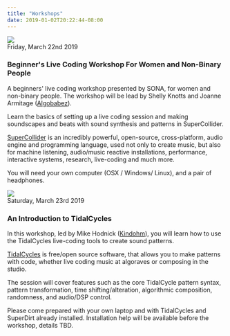 ```yaml
---
title: "Workshops"
date: 2019-01-02T20:22:44-08:00
---
```


<div class="tabley-container">

<div class="schedule">
    <div class="schedule-img">
        <img class="sched-img" src = "/imagez/AAA-cropped-part1.png">
        <div class="bold sched-text white">Friday, March 22nd 2019</div>
    </div>
    <div class="schedule-txt">
        <h3 class="bold">Beginner's Live Coding Workshop For Women and Non-Binary People</h3>
        <p>A beginners' live coding workshop presented by SONA, for women and non-binary people. The workshop will be lead by Shelly Knotts and Joanne Armitage (<a href="/performers/algobabez/">Algobabez</a>).</p>
        <p>Learn the basics of setting up a live coding session and making soundscapes and beats with sound synthesis and patterns in SuperCollider.</p>
        <p><a href="http://supercollider.github.io/" target="_blank" class="bold">SuperCollider</a> is an incredibly powerful, open-source, cross-platform, audio engine and programming language, used not only to create music, but also for machine listening, audio/music reactive installations, performance, interactive systems, research, live-coding and much more.</p>
        <p>You will need your own computer (OSX / Windows/ Linux), and a pair of headphones.</p>
    </div>
</div>

<div class="schedule">
    <div class="schedule-img">
        <img class="sched-img" src = "/imagez/AAA-cropped-part2.png">
        <div class="bold sched-text white">Saturday, March 23rd 2019</div>
    </div>
    <div class="schedule-txt">
        <h3 class="bold">An Introduction to TidalCycles</h3>
        <p>In this workshop, led by Mike Hodnick (<a href="/performers/kindohm/">Kindohm</a>), you will learn how to use the TidalCycles live-coding tools to create sound patterns.</p>
        <p><a href="https://tidalcycles.org" target="_blank" class="bold">TidalCycles</a> is free/open source software, that allows you to make patterns with code, whether live coding music at algoraves or composing in the studio.</a>
        <p>The session will cover features such as the core TidalCycle pattern syntax, pattern transformation, time shifting/alteration, algorithmic composition, randomness, and audio/DSP control.</p>
        <p>Please come prepared with your own laptop and with TidalCycles and SuperDirt already installed. Installation help will be available before the workshop, details TBD.</p>
    </div>
</div>

</div>
